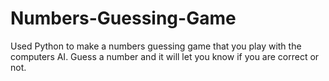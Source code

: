 # Numbers-Guessing-Game
Used Python to make a numbers guessing game that you play with the computers AI.  Guess a number and it will let you know if you are correct or not.
